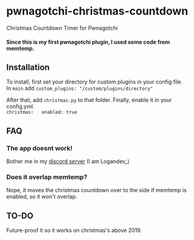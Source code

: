 # pwnagotchi-christmas-countdown
Christmas Countdown Timer for Pwnagotchi
#### Since this is my first pwnagotchi plugin, I used some code from memtemp.
## Installation
To install, first set your directory for custom plugins in your config file.  
In `main` add `custom_plugins: "/custom/plugins/directory"`

After that, add `christmas.py` to that folder.
Finally, enable it in your config.yml.  
`christmas:  
enabled: true`
## FAQ
### The app doesnt work!
Bother me in my [discord server](https://discord.gg/VuhvYRz) (I am Logandev_)
### Does it overlap memtemp?
Nope, it moves the christmas countdown over to the side if memtemp is enabled, so it won't overlap.
## TO-DO
Future-proof it so it works on christmas's above 2019.
